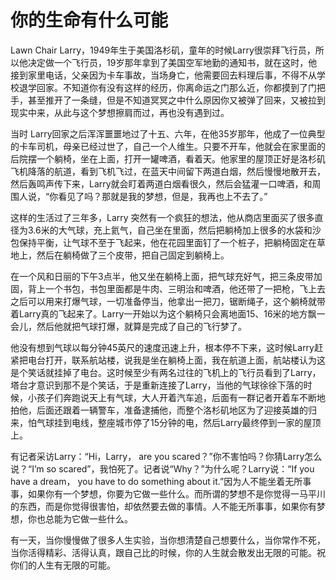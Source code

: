 # 你的生命有什么可能

Lawn Chair Larry，1949年生于美国洛杉矶，童年的时候Larry很崇拜飞行员，所以他决定做一个飞行员，19岁那年拿到了美国空军地勤的通知书，就在这时，他接到家里电话，父亲因为卡车事故，当场身亡，他需要回去料理后事，不得不从学校退学回家。不知道你有没有这样的经历，你离命运之门那么近，你都摸到了门把手，甚至推开了一条缝，但是不知道冥冥之中什么原因你又被弹了回来，又被拉到现实中来，从此与这个梦想擦肩而过，再也没有遇到过。 

当时 Larry回家之后浑浑噩噩地过了十五、六年，在他35岁那年，他成了一位典型的卡车司机，母亲已经过世了，自己一个人维生。只要不开车，他就会在家里面的后院摆一个躺椅，坐在上面，打开一罐啤酒，看着天。他家里的屋顶正好是洛杉矶飞机降落的航道，看到飞机飞过，在蓝天中间留下两道白烟，然后慢慢地散开去，然后轰鸣声传下来，Larry就会盯着两道白烟看很久，然后会猛灌一口啤酒，和周围人说，“你看见了吗？那就是我的梦想，但是，我再也上不去了。” 

这样的生活过了三年多，Larry 突然有一个疯狂的想法，他从商店里面买了很多直径为3.6米的大气球，充上氦气，自己坐在里面，然后把躺椅加上很多的水袋和沙包保持平衡，让气球不至于飞起来，他在花园里面钉了一个桩子，把躺椅固定在草地上，然后在躺椅做了三个皮带，把自己固定到躺椅上。 

在一个风和日丽的下午3点半，他又坐在躺椅上面，把气球充好气，把三条皮带加固，背上一个书包，书包里面都是牛肉、三明治和啤酒，他还带了一把枪，飞上去之后可以用来打爆气球，一切准备停当，他拿出一把刀，锯断绳子，这个躺椅就带着Larry真的飞起来了。Larry一开始以为这个躺椅只会离地面15、16米的地方飘一会儿，然后他就把气球打爆，就算是完成了自己的飞行梦了。 

他没有想到气球以每分钟45英尺的速度迅速上升，根本停不下来，这时候Larry赶紧把电台打开，联系航站楼，说我是坐在躺椅上面，我在航道上面，航站楼认为这是个笑话就挂掉了电台。这时候至少有两名过往的飞机上的飞行员看到了Larry，塔台才意识到那不是个笑话，于是重新连接了Larry，当他的气球徐徐下落的时候，小孩子们奔跑说天上有气球，大人开着汽车追，后面有一群记者开着车不断地拍他，后面还跟着一辆警车，准备逮捕他，而整个洛杉矶地区为了迎接英雄的归来，怕气球挂到电线，整座城市停了15分钟的电，然后Larry最终停到一家的屋顶上。 

有记者采访Larry：“Hi，Larry， are you scared？”你不害怕吗？你猜Larry怎么说？“I’m so scared”，我怕死了。记者说“Why？”为什么呢？Larry说：“If you have a dream， you have to do something about it.”因为人不能坐着无所事事，如果你有一个梦想，你要为它做一些什么。而所谓的梦想不是你觉得一马平川的东西，而是你觉得很害怕，却依然要去做的事情。人不能无所事事，如果你有梦想，你也总能为它做一些什么。 

有一天，当你慢慢做了很多人生实验，当你想清楚自己想要什么，当你常作不死，当你活得精彩、活得认真，跟自己比的时候，你的人生就会散发出无限的可能。祝你们的人生有无限的可能。